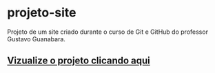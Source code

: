 # projeto-site
 Projeto de um site criado durante o curso de Git e GitHub do professor Gustavo Guanabara.
 
 
## [Vizualize o projeto clicando aqui](https://pedro-florentino.github.io/projeto-site/) ##
